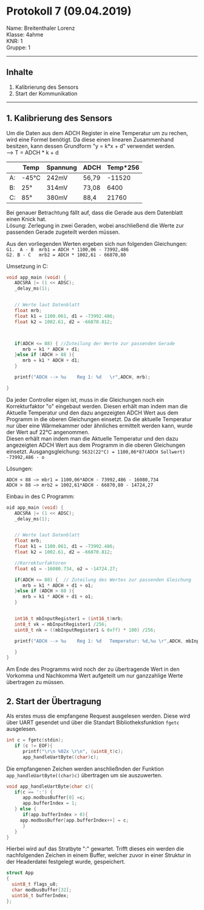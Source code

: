 # Protokoll 7 (09.04.2019)  

Name: Breitenthaler Lorenz  
Klasse: 4ahme  
KNR: 1  
Gruppe: 1  

---
## Inhalte
1. Kalibrierung des Sensors  
2. Start der Kommunikation  
---

## 1. Kalibrierung des Sensors  

Um die Daten aus dem ADCH Register in eine Temperatur um zu rechen, wird eine Formel benötigt.
Da diese einen linearen Zusammenhand besitzen, kann dessen Grundform "y = k*x + d" verwendet werden.  
--> T = ADCH * k + d

|   | Temp | Spannung | ADCH | Temp*256 |  
|---|------|----------|------|----------|
|A: | -45°C|  242mV   | 56,79| -11520   |  
|B: |  25° |  314mV   | 73,08|   6400   |  
|C: |  85° |  380mV   | 88,4 |  21760   |  

Bei genauer Betrachtung fällt auf, dass die Gerade aus dem Datenblatt einen Knick hat.  
Lösung: Zerlegung in zwei Geraden, wobei anschließend die Werte zur passenden Gerade zugeteilt werden müssen.  

Aus den vorliegenden Werten ergeben sich nun folgenden Gleichungen:  
`G1.  A - B  mrb1 = ADCH * 1100,06 - 73992,486`  
`G2. B - C   mrb2 = ADCH * 1002,61 - 66870,80`

Umsetzung in C:  
```C
void app_main (void) {
   ADCSRA |= (1 << ADSC);
   _delay_ms(1);


   // Werte laut Datenblatt
   float mrb;
   float k1 = 1100.061, d1 = -73992.486;
   float k2 = 1002.61, d2 = -66870.812;



   if(ADCH <= 88) { //Zuteilung der Werte zur passenden Gerade
      mrb = k1 * ADCH + d1;
   }else if (ADCH > 88 ){
      mrb = k1 * ADCH + d1;
   }

   printf("ADCH --> %u    Reg 1: %d   \r",ADCH, mrb);

}
```

Da jeder Controller eigen ist, muss in die Gleichungen noch ein Korrekturfaktor "o" eingebaut werden.
Diesen erhält man indem man die Aktuelle Temperatur und den dazu angezeigten ADCH Wert aus dem Programm in die oberen Gleichungen einsetzt. 
Da die aktuelle Temperatur nur über eine Wärmekammer oder ähnliches ermittelt werden kann, wurde der Wert auf 22°C angenommen.  
Diesen erhält man indem man die Aktuelle Temperatur und den dazu angezeigten ADCH Wert aus dem Programm in die oberen Gleichungen einsetzt.
Ausgangsgleichung: `5632(22°C) = 1100,06*87(ADCH Sollwert) -73992,486 - o`  

Lösungen:

`ADCH < 88 —> mbr1 = 1100,06*ADCH - 73992,486 - 16080,734`  
`ADCH > 88 —> mrb2 = 1002,61*ADCH - 66870,80 - 14724,27`

Einbau in des C Programm:  
```C
oid app_main (void) {
   ADCSRA |= (1 << ADSC);
   _delay_ms(1);


   // Werte laut Datenblatt
   float mrb;
   float k1 = 1100.061, d1 = -73992.486;
   float k2 = 1002.61, d2 = -66870.812;

   //Korrekturfaktoren
   float o1 = -16080.734, o2 = -14724.27;

   if(ADCH <= 88) {  // Zuteilung des Wertes zur passenden Gleichung
      mrb = k1 * ADCH + d1 + o1;
   }else if (ADCH > 88 ){
      mrb = k1 * ADCH + d1 + o1;
   }


   int16_t mbInputRegister1 = (int16_t)mrb;
   int8_t vk = mbInputRegister1 /256;
   uint8_t nk = ((mbInputRegister1 & 0xff) * 100) /256;

   printf("ADCH --> %u    Reg 1: %d   Temperatur: %d,%u \r",ADCH, mbInputRegister1, vk, nk);

   }
}
```

Am Ende des Programms wird noch der zu übertragende Wert in den Vorkomma und Nachkomma Wert aufgeteilt um nur ganzzahlige Werte  übertragen zu müssen.   


## 2. Start der Übertragung  

Als erstes muss die empfangene Request ausgelesen werden. Diese wird über UART gesendet und über die Standart Bibliotheksfunktion `fgetc` ausgelesen.  

```C
int c = fgetc(stdin);
   if (c != EOF){
      printf("\r\n %02x \r\n", (uint8_t)c);
      app_handleUartByte((char)c);
```
Die empfangenen Zeichen werden anschließnden der Funktion `app_handleUartByte((char)c)` übertragen um sie auszuwerten.

```C
void app_handleUartByte(char c){
   if(c == ':') {
      app.modbusBuffer[0] =c;
      app.bufferIndex = 1;
   } else {
      if(app.bufferIndex > 0){
	 app.modbusBuffer[app.bufferIndex++] = c;
      }
   }
}
```

Hierbei wird auf das Stratbyte ":" gewartet. Trifft dieses ein werden die nachfolgenden Zeichen in einem Buffer, welcher zuvor in einer Struktur in der Headerdatei festgelegt wurde, gespeichert.


```C
struct App
{
  uint8_t flags_u8;
  char modbusBuffer[32];
  uint16_t bufferIndex;
};
```
